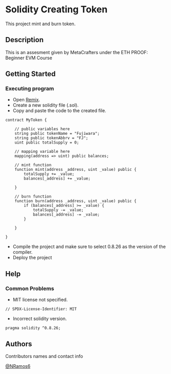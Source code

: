 # Solidity Creating Token

This project mint and burn token.

## Description

This is an assesment given by MetaCrafters under the ETH PROOF: Beginner EVM Course

## Getting Started

### Executing program

* Open [Remix](https://remix.ethereum.org/).
* Create a new solidity file (.sol).
* Copy and paste the code to the created file.
```
contract MyToken {

    // public variables here
    string public tokenName = "Fujiwara";
    string public tokenAbbrv = "FJ";
    uint public totalSupply = 0;

    // mapping variable here
    mapping(address => uint) public balances;

    // mint function
    function mint(address _address, uint _value) public {
        totalSupply += _value;
        balances[_address] += _value;

    }

    // burn function
    function burn(address _address, uint _value) public {
        if (balances[_address] >= _value) {
            totalSupply -= _value;
            balances[_address] -= _value;
        }

    }

}
```
* Compile the project and make sure to select 0.8.26 as the version of the compiler.
* Deploy the project
  
## Help

### Common Problems
* MIT license not specified.
```
// SPDX-License-Identifier: MIT
```
* Incorrect solidity version.
```
pragma solidity ^0.8.26;
```

## Authors

Contributors names and contact info

[@NRamos6](https://github.com/NRamos6)
